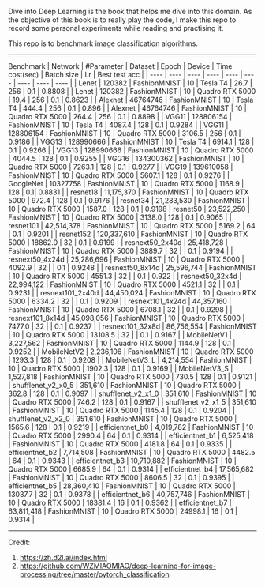 Dive into Deep Learning is the book that helps me dive into this domain. As the objective of this book is to really play the code, I make this repo to record some personal experiments while reading and practising it.

This repo is to benchmark image classification algorithms.

* * * 
Benchmark
| Network | #Parameter | Dataset | Epoch | Device | Time cost(sec) | Batch size | Lr | Best test acc | 
|  ----  | ----  | ----  | ----  | ----  | ----  | ----  | ----  | ----  |
| Lenet | 120382 | FashionMNIST | 10 | Tesla T4 | 26.7 | 256 | 0.1 | 0.8808 |
| Lenet | 120382 | FashionMNIST | 10 | Quadro RTX 5000 | 19.4 | 256 | 0.1 | 0.8623 |
| Alexnet | 46764746 | FashionMNIST | 10 | Tesla T4 | 444.4 | 256 | 0.1 | 0.896 |
| Alexnet | 46764746 | FashionMNIST | 10 | Quadro RTX 5000 | 264.4 | 256 | 0.1 | 0.8898 |
| VGG11 | 128806154 | FashionMNIST | 10 | Tesla T4 | 4087.4 | 128 | 0.1 | 0.9284 |
| VGG11 | 128806154 | FashionMNIST | 10 | Quadro RTX 5000 | 3106.5 | 256 | 0.1 | 0.9186 |
| VGG13 | 128990666 | FashionMNIST | 10 | Tesla T4 | 6914.1 | 128 | 0.1 | 0.9266 |
| VGG13 | 128990666 | FashionMNIST | 10 | Quadro RTX 5000 | 4044.5 | 128 | 0.1 | 0.9255 |
| VGG16 | 134300362 | FashionMNIST | 10 | Quadro RTX 5000 | 7263.1 | 128 | 0.1 | 0.9277 |
| VGG19 | 139610058 | FashionMNIST | 10 | Quadro RTX 5000 | 5607.1 | 128 | 0.1 | 0.9276 |
| GoogleNet | 10327758 | FashionMNIST | 10 | Quadro RTX 5000 | 1168.9 | 128 | 0.1| 0.8831 |
| resnet18 | 11,175,370 | FashionMNIST | 10 | Quadro RTX 5000 | 972.4 | 128 | 0.1 | 0.9176 | 
| resnet34 | 21,283,530 | FashionMNIST | 10 | Quadro RTX 5000 | 1587.0 | 128 | 0.1 | 0.9198
| resnet50 | 23,522,250 | FashionMNIST | 10 | Quadro RTX 5000 | 3138.0 | 128 | 0.1 | 0.9065 | 
| resnet101 | 42,514,378 | FashionMNIST | 10 | Quadro RTX 5000 | 5169.2 | 64 | 0.1 | 0.9201 | 
| resnet152 | 120,337,610 | FashionMNIST | 10 | Quadro RTX 5000 | 18862.0 | 32 | 0.1 | 0.9199 | 
| resnext50_2x40d | 25,418,728 | FashionMNIST | 10 | Quadro RTX 5000 | 3889.7 | 32 | | 0.1 | 0.9194 | 
| resnext50_4x24d | 25,286,696 | FashionMNIST | 10 | Quadro RTX 5000 | 4092.9 | 32 | | 0.1 | 0.9248 |
| resnext50_8x14d | 25,596,744 | FashionMNIST | 10 | Quadro RTX 5000 | 4551.3 | 32 | | 0.1 | 0.922 |
| resnext50_32x4d | 22,994,122 | FashionMNIST | 10 | Quadro RTX 5000 | 4521.1 | 32 | | 0.1 | 0.9231 |
| resnext101_2x40d | 44,450,024 | FashionMNIST | 10 | Quadro RTX 5000 | 6334.2 | 32 | | 0.1 | 0.9209 |
| resnext101_4x24d | 44,357,160 | FashionMNIST | 10 | Quadro RTX 5000 | 6708.1 | 32 | | 0.1 | 0.9298 |
| resnext101_8x14d | 45,098,056 | FashionMNIST | 10 | Quadro RTX 5000 | 7477.0 | 32 | | 0.1 | 0.9237 |
| resnext101_32x8d | 86,756,554 | FashionMNIST | 10 | Quadro RTX 5000 | 13108.5 | 32 | | 0.1 | 0.9167 |
| MobileNetV1 | 3,227,562 | FashionMNIST | 10 | Quadro RTX 5000 | 1144.9 | 128 | 0.1 | 0.9252 |
| MobileNetV2 | 2,236,106 | FashionMNIST | 10 | Quadro RTX 5000 | 1293.3 | 128 | 0.1 | 0.9208 |
| MobileNetV3_L | 4,214,554 | FashionMNIST | 10 | Quadro RTX 5000 | 1902.3 | 128 | 0.1 | 0.9169 |
| MobileNetV3_S | 1,527,818 | FashionMNIST | 10 | Quadro RTX 5000 | 730.5 | 128 | 0.1 | 0.9121 |
| shufflenet_v2_x0_5 | 351,610 | FashionMNIST | 10 | Quadro RTX 5000 | 362.8 | 128 | 0.1 | 0.9097 |
| shufflenet_v2_x1_0 | 351,610 | FashionMNIST | 10 | Quadro RTX 5000 | 746.2 | 128 | 0.1 | 0.9167 |
| shufflenet_v2_x1_5 | 351,610 | FashionMNIST | 10 | Quadro RTX 5000 | 1145.4 | 128 | 0.1 | 0.9204 |
| shufflenet_v2_x2_0 | 351,610 | FashionMNIST | 10 | Quadro RTX 5000 | 1565.6 | 128 | 0.1 | 0.9219 |
| efficientnet_b0 | 4,019,782 | FashionMNIST | 10 | Quadro RTX 5000 | 2990.4 | 64 | 0.1 | 0.9314 |
| efficientnet_b1 | 6,525,418 | FashionMNIST | 10 | Quadro RTX 5000 | 4181.8 | 64 | 0.1 | 0.9335 |
| efficientnet_b2 | 7,714,508 | FashionMNIST | 10 | Quadro RTX 5000 | 4482.5 | 64 | 0.1 | 0.9343 |
| efficientnet_b3 | 10,710,882 | FashionMNIST | 10 | Quadro RTX 5000 | 6685.9 | 64 | 0.1 | 0.9314 |
| efficientnet_b4 | 17,565,682 | FashionMNIST | 10 | Quadro RTX 5000 | 8606.5 | 32 | 0.1 | 0.9395 |
| efficientnet_b5 | 28,360,410 | FashionMNIST | 10 | Quadro RTX 5000 | 13037.7 | 32 | 0.1 | 0.9378 |
| efficientnet_b6 | 40,757,746 | FashionMNIST | 10 | Quadro RTX 5000 | 18381.4 | 16 | 0.1 | 0.9362 |
| efficientnet_b7 | 63,811,418 | FashionMNIST | 10 | Quadro RTX 5000 | 24998.1 | 16 | 0.1 | 0.9314 |


* * * 
Credit:
1. https://zh.d2l.ai/index.html
2. https://github.com/WZMIAOMIAO/deep-learning-for-image-processing/tree/master/pytorch_classification
